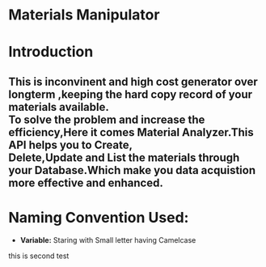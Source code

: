 Materials Manipulator 
=======
# Introduction

This is inconvinent and high cost generator over longterm ,keeping the hard copy record of your materials available.  
To solve the problem and increase the efficiency,Here it comes **Material Analyzer**.This API helps you to Create,  
Delete,Update and List the materials through your Database.Which make you data acquistion more effective and enhanced.
---
# Naming Convention Used:

* **Variable:** Staring with Small letter having Camelcase 


this is second test
